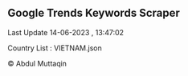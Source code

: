 

## Google Trends Keywords Scraper 
 
Last Update 14-06-2023 , 13:47:02

Country List :
VIETNAM.json



© Abdul Muttaqin 
